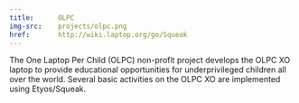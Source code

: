 ```yaml
---
title:      OLPC
img-src:    projects/olpc.png
href:       http://wiki.laptop.org/go/Squeak
---
```

The One Laptop Per Child (OLPC) non-profit project develops the OLPC XO laptop to provide educational opportunities for underprivileged children all over the world. Several basic activities on the OLPC XO are implemented using Etyos/Squeak.
